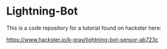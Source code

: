 # Lightning-Bot

This is a code repository for a tutorial found on hackster here:

https://www.hackster.io/k-gray/lightning-bot-sensor-ab723c
